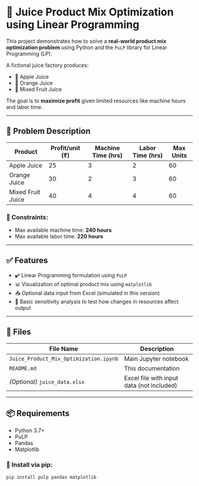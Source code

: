 # 🧃 Juice Product Mix Optimization using Linear Programming

This project demonstrates how to solve a **real-world product mix optimization problem** using Python and the `PuLP` library for Linear Programming (LP).

A fictional juice factory produces:
- 🍎 Apple Juice
- 🍊 Orange Juice
- 🍇 Mixed Fruit Juice

The goal is to **maximize profit** given limited resources like machine hours and labor time.

---

## 📌 Problem Description

| Product             | Profit/unit (₹) | Machine Time (hrs) | Labor Time (hrs) | Max Units |
|---------------------|------------------|----------------------|-------------------|-----------|
| Apple Juice         | 25               | 3                    | 2                 | 60        |
| Orange Juice        | 30               | 2                    | 3                 | 60        |
| Mixed Fruit Juice   | 40               | 4                    | 4                 | 60        |

### 🔧 Constraints:
- Max available machine time: **240 hours**
- Max available labor time: **220 hours**

---

## ✅ Features

- ✔️ Linear Programming formulation using `PuLP`
- 📊 Visualization of optimal product mix using `matplotlib`
- 📥 Optional data input from Excel (simulated in this version)
- 🔁 Basic sensitivity analysis to test how changes in resources affect output

---

## 📁 Files

| File Name                               | Description                              |
|----------------------------------------|------------------------------------------|
| `Juice_Product_Mix_Optimization.ipynb` | Main Jupyter notebook                    |
| `README.md`                             | This documentation                       |
| *(Optional)* `juice_data.xlsx`         | Excel file with input data (not included)|

---

## 📦 Requirements

- Python 3.7+
- PuLP
- Pandas
- Matplotlib

### 🔧 Install via pip:

```bash
pip install pulp pandas matplotlib

  
